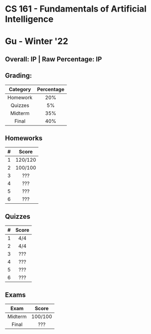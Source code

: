 # CS 161 - Fundamentals of Artificial Intelligence

# Gu - Winter '22

## Overall: IP | Raw Percentage: IP

## Grading:

| Category | Percentage |
| :------: | :--------: |
| Homework |    20%     |
| Quizzes  |     5%     |
| Midterm  |    35%     |
|  Final   |    40%     |

## Homeworks

|  #   |  Score  |
| :--: | :-----: |
|  1   | 120/120 |
|  2   | 100/100 |
|  3   |   ???   |
|  4   |   ???   |
|  5   |   ???   |
|  6   |   ???   |

## Quizzes

|  #   | Score |
| :--: | :---: |
|  1   |  4/4  |
|  2   |  4/4  |
|  3   |  ???  |
|  4   |  ???  |
|  5   |  ???  |
|  6   |  ???  |

## Exams

|  Exam   |  Score  |
| :-----: | :-----: |
| Midterm | 100/100 |
|  Final  |   ???   |

